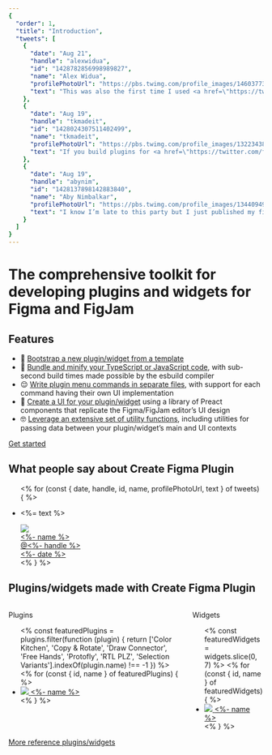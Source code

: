 ```yaml
---
{
  "order": 1,
  "title": "Introduction",
  "tweets": [
    {
      "date": "Aug 21",
      "handle": "alexwidua",
      "id": "1428782856998989827",
      "name": "Alex Widua",
      "profilePhotoUrl": "https://pbs.twimg.com/profile_images/1460377348621148168/yroE2ckE_400x400.jpg",
      "text": "This was also the first time I used <a href=\"https://twitter.com/yuanqinglim\" target=\"_blank\">@yuanqinglim</a>’s Create Figma Plugin toolkit and wow – what a comprehensive and thought-out library. Allowed me to have the first prototype up and running in just an hour. A staple for building Figma plugins from now on 😌"
    },
    {
      "date": "Aug 19",
      "handle": "tkmadeit",
      "id": "1428024307511402499",
      "name": "tkmadeit",
      "profilePhotoUrl": "https://pbs.twimg.com/profile_images/1322343885172051970/7r2g2q0E_400x400.jpg",
      "text": "If you build plugins for <a href=\"https://twitter.com/figmadesign\" target=\"_blank\">@figmadesign</a> do yourself a favor and start using Create Figma Plugin toolkit by <a href=\"https://twitter.com/yuanqinglim\" target=\"_blank\">@yuanqinglim</a>!"
    },
    {
      "date": "Aug 19",
      "handle": "abynim",
      "id": "1428137898142883840",
      "name": "Aby Nimbalkar",
      "profilePhotoUrl": "https://pbs.twimg.com/profile_images/1344094978868277248/qLAKgG8e_400x400.jpg",
      "text": "I know I’m late to this party but I just published my first <a href=\"https://twitter.com/figmadesign\" target=\"_blank\">@figmadesign</a> plugin 🥳 (org-only so can’t share yet). <a href=\"https://twitter.com/yuanqinglim\" target=\"_blank\">@yuanqinglim</a>’s Create Figma Plugin library made building the UI so easy and helped me focus on the logic instead. Highly recommended!"
    }
  ]
}
---
```


# The comprehensive toolkit for developing plugins and widgets for Figma and&nbsp;FigJam

## Features

<div>
<ul>
<li class="emoji-list-item"><span class="emoji-list-item__emoji">🤗</span> <span class="emoji-list-item__text"><a href="<%- query('page', 'quick-start').url %>#bootstrapping-a-new-plugin-widget-from-a-template">Bootstrap a new plugin/widget from a template</a></span></li>
<li class="emoji-list-item"><span class="emoji-list-item__emoji">🤯</span> <span class="emoji-list-item__text"><a href="<%- query('page', 'quick-start').url %>#building-the-plugin-widget">Bundle and minify your TypeScript or JavaScript code</a>, with sub-second build times made possible by the esbuild compiler</span></li>
<li class="emoji-list-item"><span class="emoji-list-item__emoji">😌</span> <span class="emoji-list-item__text"><a href="<%- query('page', 'recipes').url %>#specifying-multiple-commands-in-the-plugin-sub-menu">Write plugin menu commands in separate files</a>, with support for each command having their own UI implementation</span></li>
<li class="emoji-list-item"><span class="emoji-list-item__emoji">🤩</span> <span class="emoji-list-item__text"><a href="<%- query('page', 'ui').url %>#using-the-preact-component-library">Create a UI for your plugin/widget</a> using a library of Preact components that replicate the Figma/FigJam editor’s UI design</span></li>
<li class="emoji-list-item"><span class="emoji-list-item__emoji">🤓</span> <span class="emoji-list-item__text"><a href="<%- query('page', 'utilities').url %>">Leverage an extensive set of utility functions</a>, including utilities for passing data between your plugin/widget’s main and UI contexts</span></li>
</ul>
</div>

<div class="button">
<a href="<%- query('page', 'quick-start').url %>">Get started</a>
</div>

## What people say about Create&nbsp;Figma&nbsp;Plugin

<div>
<ul>
<% for (const { date, handle, id, name, profilePhotoUrl, text } of tweets) { %>
<li class="tweet">
<p class="tweet__text"><%= text %></p>
<div class="tweet__meta">
<div class="tweet__author">
<a href="https://twitter.com/<%- handle %>">
<div class="image"><img src="<%- profilePhotoUrl %>" /></div>
<div class="tweet__name"><%- name %></div>
<div class="tweet__handle">@<%- handle %></div>
</a>
</div>
<div class="tweet__date">
<a href="https://twitter.com/<%- handle %>/status/<%- id %>"><%- date %></a>
</div>
</div>
</li>
<% } %>
</ul>
</div>

## Plugins/widgets made with Create&nbsp;Figma&nbsp;Plugin

<div class="columns">
<div class="columns__column">
<p class="muted">Plugins</p>
<ul>
<% const featuredPlugins = plugins.filter(function (plugin) {
return ['Color Kitchen', 'Copy & Rotate', 'Draw Connector', 'Free Hands', 'Protofly', 'RTL PLZ', 'Selection Variants'].indexOf(plugin.name) !== -1
}) %>
<% for (const { id, name } of featuredPlugins) { %>
<li class="featured-plugin">
<a href="https://figma.com/community/plugin/<%- id %>" target="_blank">
<span class="image"><img src="https://figma.com/community/plugin/<%- id %>/icon" /></span>
<span class="featured-plugin__name"><%- name %></span>
</a>
</li>
<% } %>
</ul>
</div>
<div class="columns__column">
<p class="muted">Widgets</p>
<ul>
<% const featuredWidgets = widgets.slice(0, 7) %>
<% for (const { id, name } of featuredWidgets) { %>
<li class="featured-plugin">
<a href="https://figma.com/community/widget/<%- id %>" target="_blank">
<span class="image"><img src="https://figma.com/community/widget/<%- id %>/icon" /></span>
<span class="featured-plugin__name"><%- name %></span>
</a>
</li>
<% } %>
</ul>
</div>
</div>

<div class="button">
<a href="<%- query('page', 'reference-plugins-and-widgets').url %>">More reference plugins/widgets</a>
</div>
